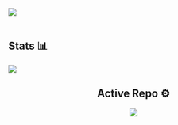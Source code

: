 
<br><br>
<img src="https://jenil.github.io/chota/logo.svg" />
<br><br>


<h2 align="left"> Stats 📊 </h2>
<a href="https://github.com/lonesey4q/github-readme-stats"><img align="center" src="https://github-readme-stats.vercel.app/api/top-langs/?username=lonesey4q&layout=compact&theme=tokyonight" /></a>

<h2 align="center"> Active Repo ⚙️ </h2>
<p align="center"><a href="https://github.com/lonesey4q"><img src="https://github-readme-stats.vercel.app/api/pin/?username=lonesey4q&repo=lonesey4q.github.io&show_owner=false&theme=tokyonight"></a></p>
